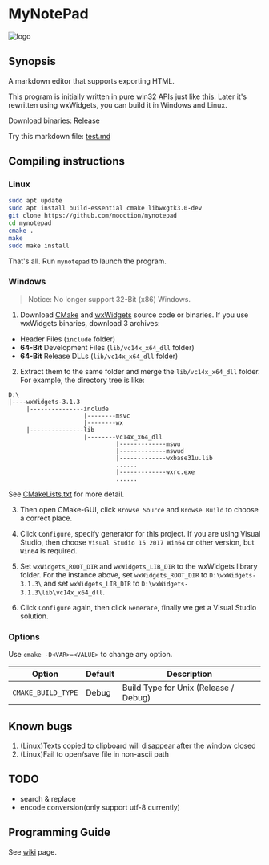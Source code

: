 # MyNotePad

![logo](static/mynotepad.ico)

## Synopsis

A markdown editor that supports exporting HTML.

This program is initially written in pure win32 APIs just like [this](https://msdn.microsoft.com/en-us/library/windows/desktop/ms646268(v=vs.85).aspx). Later it's rewritten using wxWidgets, you can build it in Windows and Linux. 

Download binaries: [Release](../../releases)

Try this markdown file: [test.md](test.md)

## Compiling instructions

### Linux

```bash
sudo apt update
sudo apt install build-essential cmake libwxgtk3.0-dev
git clone https://github.com/mooction/mynotepad
cd mynotepad
cmake .
make
sudo make install
```

That's all. Run `mynotepad` to launch the program.

### Windows

> Notice: No longer support 32-Bit (x86) Windows.

1. Download [CMake](https://cmake.org/download/) and [wxWidgets](http://www.wxwidgets.org/downloads/) source code or binaries. If you use wxWidgets binaries, download 3 archives:

- Header Files (`include` folder)
- **64-Bit** Development Files (`lib/vc14x_x64_dll` folder)
- **64-Bit** Release DLLs (`lib/vc14x_x64_dll` folder)

2. Extract them to the same folder and merge the `lib/vc14x_x64_dll` folder. For example, the directory tree is like:

```text
D:\
|----wxWidgets-3.1.3
     |---------------include
                     |--------msvc
                     |--------wx
     |---------------lib
                     |--------vc14x_x64_dll
                              |-------------mswu
                              |-------------mswud
                              |-------------wxbase31u.lib
                              ......
                              |-------------wxrc.exe
                              ......
```

See [CMakeLists.txt](CMakeLists.txt) for more detail.

3. Then open CMake-GUI, click `Browse Source` and `Browse Build` to choose a correct place.

4. Click `Configure`, specify generator for this project. If you are using Visual Studio, then choose `Visual Studio 15 2017 Win64` or other version, but `Win64` is required.

5. Set `wxWidgets_ROOT_DIR` and `wxWidgets_LIB_DIR` to the wxWidgets library folder. For the instance above, set `wxWidgets_ROOT_DIR` to `D:\wxWidgets-3.1.3\` and set `wxWidgets_LIB_DIR` to `D:\wxWidgets-3.1.3\lib\vc14x_x64_dll`.

6. Click `Configure` again, then click `Generate`, finally we get a Visual Studio solution. 

### Options

Use `cmake -D<VAR>=<VALUE>` to change any option.

| Option | Default | Description |
| - | - | - |
| `CMAKE_BUILD_TYPE` | Debug | Build Type for Unix (Release / Debug) |

## Known bugs

1. (Linux)Texts copied to clipboard will disappear after the window closed
2. (Linux)Fail to open/save file in non-ascii path 

## TODO

- search & replace
- encode conversion(only support utf-8 currently)

## Programming Guide

See [wiki](../../wiki) page.
